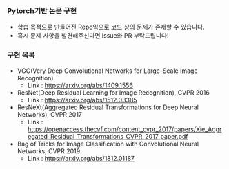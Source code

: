 ### Pytorch기반 논문 구현

* 학습 목적으로 만들어진 Repo임으로 코드 상의 문제가 존재할 수 있습니다.
* 혹시 문제 사항을 발견해주신다면 issue와 PR 부탁드립니다!

### 구현 목록
* VGG(Very Deep Convolutional Networks for Large-Scale Image Recognition)
	* Link : https://arxiv.org/abs/1409.1556
* ResNet(Deep Residual Learning for Image Recognition), CVPR 2016
	* Link : https://arxiv.org/abs/1512.03385
* ResNeXt(Aggregated Residual Transformations for Deep Neural Networks), CVPR 2017
	* Link : https://openaccess.thecvf.com/content_cvpr_2017/papers/Xie_Aggregated_Residual_Transformations_CVPR_2017_paper.pdf
* Bag of Tricks for Image Classification with Convolutional Neural Networks, CVPR 2019
	* Link : https://arxiv.org/abs/1812.01187
